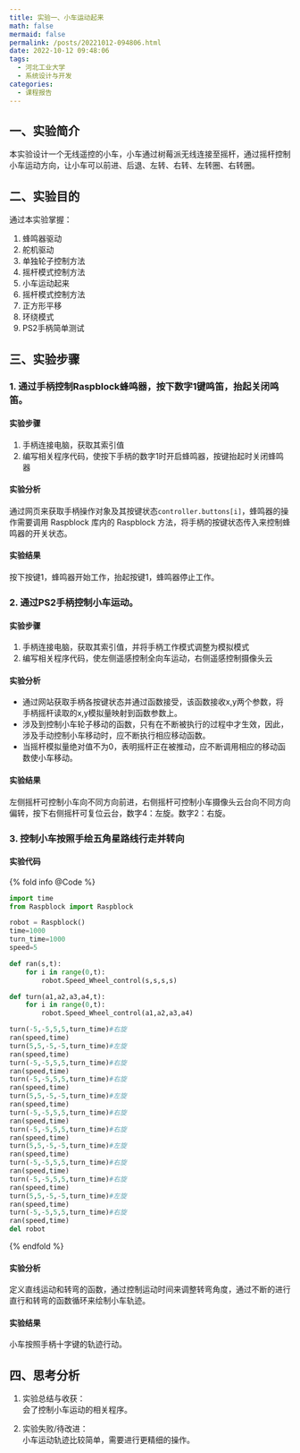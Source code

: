 ```yaml
---
title: 实验一、小车运动起来
math: false
mermaid: false
permalink: /posts/20221012-094806.html
date: 2022-10-12 09:48:06
tags:
  - 河北工业大学
  - 系统设计与开发
categories:
  - 课程报告
---
```

## 一、实验简介
本实验设计一个无线遥控的小车，小车通过树莓派无线连接至摇杆，通过摇杆控制小车运动方向，让小车可以前进、后退、左转、右转、左转圈、右转圈。

<!-- more -->

## 二、实验目的
通过本实验掌握：
1. 蜂鸣器驱动  
2. 舵机驱动
3. 单独轮子控制方法
4. 摇杆模式控制方法
5. 小车运动起来
6. 摇杆模式控制方法
7. 正方形平移
8. 环绕模式
9. PS2手柄简单测试

## 三、实验步骤

### 1. 通过手柄控制Raspblock蜂鸣器，按下数字1键鸣笛，抬起关闭鸣笛。

#### 实验步骤
1. 手柄连接电脑，获取其索引值
2. 编写相关程序代码，使按下手柄的数字1时开启蜂鸣器，按键抬起时关闭蜂鸣器

#### 实验分析
通过网页来获取手柄操作对象及其按键状态`controller.buttons[i]`，蜂鸣器的操作需要调用 Raspblock 库内的 Raspblock 方法，将手柄的按键状态传入来控制蜂鸣器的开关状态。

#### 实验结果
按下按键1，蜂鸣器开始工作，抬起按键1，蜂鸣器停止工作。

### 2. 通过PS2手柄控制小车运动。

#### 实验步骤
1. 手柄连接电脑，获取其索引值，并将手柄工作模式调整为模拟模式
2. 编写相关程序代码，使左侧遥感控制全向车运动，右侧遥感控制摄像头云

#### 实验分析
* 通过网站获取手柄各按键状态并通过函数接受，该函数接收x,y两个参数，将手柄摇杆读取的x,y模拟量映射到函数参数上。  
* 涉及到控制小车轮子移动的函数，只有在不断被执行的过程中才生效，因此，涉及手动控制小车移动时，应不断执行相应移动函数。  
* 当摇杆模拟量绝对值不为0，表明摇杆正在被推动，应不断调用相应的移动函数使小车移动。  

#### 实验结果
左侧摇杆可控制小车向不同方向前进，右侧摇杆可控制小车摄像头云台向不同方向偏转，按下右侧摇杆可复位云台，数字4：左旋。数字2：右旋。

### 3. 控制小车按照手绘五角星路线行走并转向

#### 实验代码

{% fold info @Code %}
```python
import time
from Raspblock import Raspblock

robot = Raspblock()
time=1000
turn_time=1000
speed=5

def ran(s,t):
	for i in range(0,t):
		robot.Speed_Wheel_control(s,s,s,s)

def turn(a1,a2,a3,a4,t):
	for i in range(0,t):
		robot.Speed_Wheel_control(a1,a2,a3,a4)

turn(-5,-5,5,5,turn_time)#右旋
ran(speed,time)
turn(5,5,-5,-5,turn_time)#左旋
ran(speed,time)
turn(-5,-5,5,5,turn_time)#右旋
ran(speed,time)
turn(-5,-5,5,5,turn_time)#右旋
ran(speed,time)
turn(5,5,-5,-5,turn_time)#左旋
ran(speed,time)
turn(-5,-5,5,5,turn_time)#右旋
ran(speed,time)
turn(-5,-5,5,5,turn_time)#右旋
ran(speed,time)
turn(5,5,-5,-5,turn_time)#左旋
ran(speed,time)
turn(-5,-5,5,5,turn_time)#右旋
ran(speed,time)
turn(-5,-5,5,5,turn_time)#右旋
ran(speed,time)
turn(5,5,-5,-5,turn_time)#左旋
ran(speed,time)
turn(-5,-5,5,5,turn_time)#右旋
ran(speed,time)
del robot
```
{% endfold %}

#### 实验分析
定义直线运动和转弯的函数，通过控制运动时间来调整转弯角度，通过不断的进行直行和转弯的函数循环来绘制小车轨迹。

#### 实验结果
小车按照手柄十字键的轨迹行动。

## 四、思考分析
1. 实验总结与收获：  
    会了控制小车运动的相关程序。

2. 实验失败/待改进：  
    小车运动轨迹比较简单，需要进行更精细的操作。